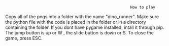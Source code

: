                                                            How to play
Copy all of the pngs into a folder with the name "dino_runner".
Make sure the python file with the code is placed in the folder or in a directory containing the folder.
If you dont have pygame installed, intall it through pip.
The jump button is up or W , the slide button is down or S. 
To close the game, press ESC.
